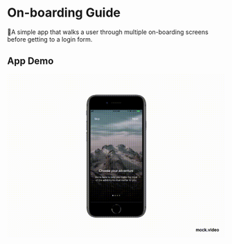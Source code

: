 # On-boarding Guide

📖A simple app that walks a user through multiple on-boarding screens before getting to a login form.

## App Demo

<img src="images/demo.gif">
